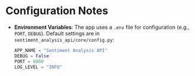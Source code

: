 # Configuration Notes

- **Environment Variables**: The app uses a `.env` file for configuration (e.g., `PORT`, `DEBUG`). Default settings are in `sentiment_analysis_api/core/config.py`:
  ```python
  APP_NAME = "Sentiment Analysis API"
  DEBUG = False
  PORT = 8000
  LOG_LEVEL = "INFO"
  ```
